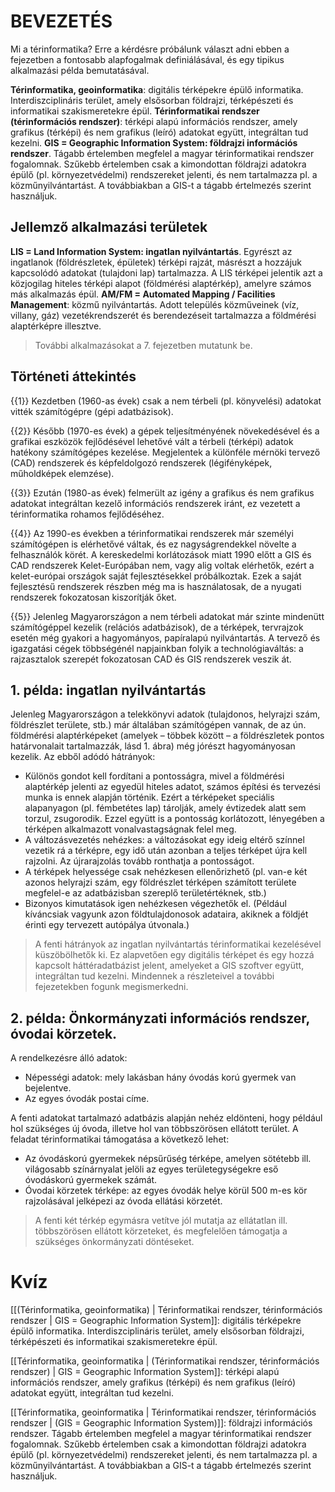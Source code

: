 # BEVEZETÉS

Mi a térinformatika? Erre a kérdésre próbálunk választ adni ebben a fejezetben a fontosabb alapfogalmak definiálásával, és egy tipikus alkalmazási példa bemutatásával.

__Térinformatika, geoinformatika__: digitális térképekre épülő informatika. Interdiszciplináris terület, amely elsősorban földrajzi, térképészeti és informatikai szakismeretekre épül.
__Térinformatikai rendszer (térinformációs rendszer)__: térképi alapú információs rendszer, amely grafikus (térképi) és nem grafikus (leíró) adatokat együtt, integráltan tud kezelni.
__GIS = Geographic Information System: földrajzi információs rendszer__. Tágabb értelemben megfelel a magyar térinformatikai rendszer fogalomnak. Szűkebb értelemben csak a kimondottan földrajzi adatokra épülő (pl. környezetvédelmi) rendszereket jelenti, és nem tartalmazza pl. a közműnyilvántartást. A továbbiakban a GIS-t a tágabb értelmezés szerint használjuk.


## Jellemző alkalmazási területek

__LIS = Land Information System: ingatlan nyilvántartás__. Egyrészt az ingatlanok (földrészletek, épületek) térképi rajzát, másrészt a hozzájuk kapcsolódó adatokat (tulajdoni lap) tartalmazza. A LIS térképei jelentik azt a közjogilag hiteles térképi alapot (földmérési alaptérkép), amelyre számos más alkalmazás épül.
__AM/FM = Automated Mapping / Facilities Management__: közmű nyilvántartás. Adott település közműveinek (víz, villany, gáz) vezetékrendszerét és berendezéseit tartalmazza a földmérési alaptérképre illesztve.

> További alkalmazásokat a 7. fejezetben mutatunk be.


## Történeti áttekintés

{{1}}
Kezdetben (1960-as évek) csak a nem térbeli (pl. könyvelési) adatokat vitték számítógépre (gépi adatbázisok).

{{2}}
Később (1970-es évek) a gépek teljesítményének növekedésével és a grafikai eszközök fejlődésével lehetővé vált a térbeli (térképi) adatok hatékony számítógépes kezelése. Megjelentek a különféle mérnöki tervező (CAD) rendszerek és képfeldolgozó rendszerek (légifényképek, műholdképek elemzése).

{{3}}
Ezután (1980-as évek) felmerült az igény a grafikus és nem grafikus adatokat integráltan kezelő információs rendszerek iránt, ez vezetett a térinformatika rohamos fejlődéséhez.

{{4}}
Az 1990-es években a térinformatikai rendszerek már személyi számítógépen is elérhetővé váltak, és ez nagyságrendekkel növelte a felhasználók körét.
A kereskedelmi korlátozások miatt 1990 előtt a GIS és CAD rendszerek Kelet-Európában nem, vagy alig voltak elérhetők, ezért a kelet-európai országok saját fejlesztésekkel próbálkoztak. Ezek a saját fejlesztésű rendszerek részben még ma is használatosak, de a nyugati rendszerek fokozatosan kiszorítják őket.

{{5}}
Jelenleg Magyarországon a nem térbeli adatokat már szinte mindenütt számítógéppel kezelik (relációs adatbázisok), de a térképek, tervrajzok esetén még gyakori a hagyományos, papíralapú nyilvántartás. A tervező és igazgatási cégek többségénél napjainkban folyik a technológiaváltás: a rajzasztalok szerepét fokozatosan CAD és GIS rendszerek veszik át.


## 1. példa: ingatlan nyilvántartás
Jelenleg Magyarországon a telekkönyvi adatok (tulajdonos, helyrajzi szám, földrészlet területe, stb.) már általában számítógépen vannak, de az ún. földmérési alaptérképeket (amelyek – többek között – a földrészletek pontos határvonalait tartalmazzák, lásd 1. ábra) még jórészt hagyományosan kezelik. Az ebből adódó hátrányok:

 - Különös gondot kell fordítani a pontosságra, mivel a földmérési alaptérkép jelenti az egyedül hiteles adatot, számos építési és tervezési munka is ennek alapján történik. Ezért a térképeket speciális alapanyagon (pl. fémbetétes lap) tárolják, amely évtizedek alatt sem torzul, zsugorodik. Ezzel együtt is a pontosság korlátozott, lényegében a térképen alkalmazott vonalvastagságnak felel meg.
 - A változásvezetés nehézkes: a változásokat egy ideig eltérő színnel vezetik rá a térképre, egy idő után azonban a teljes térképet újra kell rajzolni. Az újrarajzolás tovább ronthatja a pontosságot.
 - A térképek helyessége csak nehézkesen ellenőrizhető (pl. van-e két azonos helyrajzi szám, egy földrészlet térképen számított területe megfelel-e az adatbázisban szereplő területértéknek, stb.)
 - Bizonyos kimutatások igen nehézkesen végezhetők el. (Például kíváncsiak vagyunk azon földtulajdonosok adataira, akiknek a földjét érinti egy tervezett autópálya útvonala.)

> A fenti hátrányok az ingatlan nyilvántartás térinformatikai kezelésével küszöbölhetők ki. Ez alapvetően egy digitális térképet és egy hozzá kapcsolt háttéradatbázist jelent, amelyeket a GIS szoftver együtt, integráltan tud kezelni. Mindennek a részleteivel a további fejezetekben fogunk megismerkedni.

## 2. példa: Önkormányzati információs rendszer, óvodai körzetek. 

A rendelkezésre álló adatok:

 - Népességi adatok: mely lakásban hány óvodás korú gyermek van bejelentve.
 - Az egyes óvodák postai címe.

A fenti adatokat tartalmazó adatbázis alapján nehéz eldönteni, hogy például hol szükséges új óvoda, illetve hol van többszörösen ellátott terület. A feladat térinformatikai támogatása a következő lehet:

 - Az óvodáskorú gyermekek népsűrűség térképe, amelyen sötétebb ill. világosabb színárnyalat jelöli az egyes területegységekre eső óvodáskorú gyermekek számát.
 - Óvodai körzetek térképe: az egyes óvodák helye körül 500 m-es kör rajzolásával jelképezi az óvoda ellátási körzetét.

> A fenti két térkép egymásra vetítve jól mutatja az ellátatlan ill. többszörösen ellátott körzeteket, és megfelelően támogatja a szükséges önkormányzati döntéseket.
 
# Kvíz

[[(Térinformatika, geoinformatika) | Térinformatikai rendszer, térinformációs rendszer | GIS = Geographic Information System]]: digitális térképekre épülő informatika. Interdiszciplináris terület, amely elsősorban földrajzi, térképészeti és informatikai szakismeretekre épül.

[[Térinformatika, geoinformatika | (Térinformatikai rendszer, térinformációs rendszer) | GIS = Geographic Information System]]: térképi alapú információs rendszer, amely grafikus (térképi) és nem grafikus (leíró) adatokat együtt, integráltan tud kezelni.

[[Térinformatika, geoinformatika | Térinformatikai rendszer, térinformációs rendszer | (GIS = Geographic Information System)]]: földrajzi információs rendszer. Tágabb értelemben megfelel a magyar térinformatikai rendszer fogalomnak. Szűkebb értelemben csak a kimondottan földrajzi adatokra épülő (pl. környezetvédelmi) rendszereket jelenti, és nem tartalmazza pl. a közműnyilvántartást. A továbbiakban a GIS-t a tágabb értelmezés szerint használjuk.

